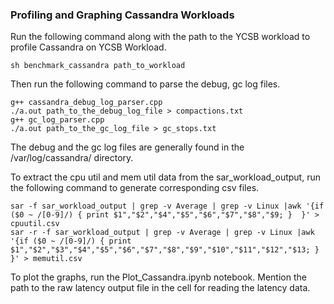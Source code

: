 ### Profiling and Graphing Cassandra Workloads

Run the following command along with the path to the YCSB workload to profile Cassandra on YCSB Workload.
```
sh benchmark_cassandra path_to_workload
```
Then run the following command to parse the debug, gc log files.
```
g++ cassandra_debug_log_parser.cpp
./a.out path_to_the_debug_log_file > compactions.txt
g++ gc_log_parser.cpp
./a.out path_to_the_gc_log_file > gc_stops.txt
```
The debug and the gc log files are generally found in the /var/log/cassandra/ directory.

To extract the cpu util and mem util data from the sar_workload_output, run the following command to generate corresponding csv files.
```
sar -f sar_workload_output | grep -v Average | grep -v Linux |awk '{if ($0 ~ /[0-9]/) { print $1","$2","$4","$5","$6","$7","$8","$9; }  }' > cpuutil.csv
sar -r -f sar_workload_output | grep -v Average | grep -v Linux |awk '{if ($0 ~ /[0-9]/) { print $1","$2","$3","$4","$5","$6","$7","$8","$9","$10","$11","$12","$13; }  }' > memutil.csv
```

To plot the graphs, run the Plot_Cassandra.ipynb notebook. Mention the path to the raw latency output file in the cell for reading the latency data. 